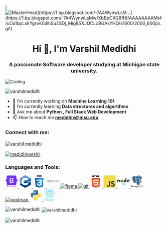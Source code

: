 [![[MasterHead](https://1.bp.blogspot.com/-7A4WynwLsM...](https://1.bp.blogspot.com/-7A4WynwLsMw/XbBpCXG8fHI/AAAAAAAAMt4/uOa1bpLskYgrwGbllhSu2SDj_Mig8SXJQCLcBGAsYHQ/s1600/2000_600px.gif)
](https://github.com/varshilmedidhi/Portfolio)

<h1 align="center">Hi 👋, I'm Varshil Medidhi</h1>

<h3 align="center">A passionate Software developer studying at Michigan state university.</h3>

<img class="right-align" alt="Coding" src="https://imarticus.org/blog/wp-content/uploads/2019/07/state2.gif">


<p align="left"> <img src="https://komarev.com/ghpvc/?username=varshilmedidhi&label=Profile%20views&color=0e75b6&style=flat" alt="varshilmedidhi" /> </p>

- 🔭 I’m currently working on **Machine Learning 101**
- 🌱 I’m currently learning **Data structures and algorithms**
- 💬 Ask me about **Python , Full Stack Web Development**
- 📫 How to reach me **medidhiv@msu.edu**

<h3 align="left">Connect with me:</h3>

<p align="left">

<a href="https://linkedin.com/in/varshilmedidhi" target="blank"><img align="center" src="https://raw.githubusercontent.com/rahuldkjain/github-profile-readme-generator/master/src/images/icons/Social/linked-in-alt.svg" alt="varshil medidhi" height="30" width="40" /></a>

<a href="https://www.leetcode.com/medidhivarshil" target="blank"><img align="center" src="https://raw.githubusercontent.com/rahuldkjain/github-profile-readme-generator/master/src/images/icons/Social/leet-code.svg" alt="medidhivarshil" height="30" width="40" /></a>

</p>

<h3 align="left">Languages and Tools:</h3>

<p align="left"> <a href="https://getbootstrap.com" target="_blank" rel="noreferrer"> <img src="https://raw.githubusercontent.com/devicons/devicon/master/icons/bootstrap/bootstrap-plain-wordmark.svg" alt="bootstrap" width="40" height="40"/> </a> <a href="https://www.w3schools.com/cpp/" target="_blank" rel="noreferrer"> <img src="https://raw.githubusercontent.com/devicons/devicon/master/icons/cplusplus/cplusplus-original.svg" alt="cplusplus" width="40" height="40"/> </a> <a href="https://www.w3schools.com/css/" target="_blank" rel="noreferrer"> <img src="https://raw.githubusercontent.com/devicons/devicon/master/icons/css3/css3-original-wordmark.svg" alt="css3" width="40" height="40"/> </a> <a href="https://expressjs.com" target="_blank" rel="noreferrer"> <img src="https://raw.githubusercontent.com/devicons/devicon/master/icons/express/express-original-wordmark.svg" alt="express" width="40" height="40"/> </a> <a href="https://www.figma.com/" target="_blank" rel="noreferrer"> <img src="https://www.vectorlogo.zone/logos/figma/figma-icon.svg" alt="figma" width="40" height="40"/> </a> <a href="https://git-scm.com/" target="_blank" rel="noreferrer"> <img src="https://www.vectorlogo.zone/logos/git-scm/git-scm-icon.svg" alt="git" width="40" height="40"/> </a> <a href="https://www.w3.org/html/" target="_blank" rel="noreferrer"> <img src="https://raw.githubusercontent.com/devicons/devicon/master/icons/html5/html5-original-wordmark.svg" alt="html5" width="40" height="40"/> </a> <a href="https://developer.mozilla.org/en-US/docs/Web/JavaScript" target="_blank" rel="noreferrer"> <img src="https://raw.githubusercontent.com/devicons/devicon/master/icons/javascript/javascript-original.svg" alt="javascript" width="40" height="40"/> </a> <a href="https://nodejs.org" target="_blank" rel="noreferrer"> <img src="https://raw.githubusercontent.com/devicons/devicon/master/icons/nodejs/nodejs-original-wordmark.svg" alt="nodejs" width="40" height="40"/> </a> <a href="https://www.postgresql.org" target="_blank" rel="noreferrer"> <img src="https://raw.githubusercontent.com/devicons/devicon/master/icons/postgresql/postgresql-original-wordmark.svg" alt="postgresql" width="40" height="40"/> </a> <a href="https://postman.com" target="_blank" rel="noreferrer"> <img src="https://www.vectorlogo.zone/logos/getpostman/getpostman-icon.svg" alt="postman" width="40" height="40"/> </a> <a href="https://www.python.org" target="_blank" rel="noreferrer"> <img src="https://raw.githubusercontent.com/devicons/devicon/master/icons/python/python-original.svg" alt="python" width="40" height="40"/> </a> <a href="https://reactjs.org/" target="_blank" rel="noreferrer"> <img src="https://raw.githubusercontent.com/devicons/devicon/master/icons/react/react-original-wordmark.svg" alt="react" width="40" height="40"/> </a> </p>

<p><img align="left" src="https://github-readme-stats.vercel.app/api/top-langs?username=varshilmedidhi&show_icons=true&locale=en&layout=compact" alt="varshilmedidhi" /></p>

<p>&nbsp;<img align="center" src="https://github-readme-stats.vercel.app/api?username=varshilmedidhi&show_icons=true&locale=en" alt="varshilmedidhi" /></p>

<p><img align="center" src="https://github-readme-streak-stats.herokuapp.com/?user=varshilmedidhi&" alt="varshilmedidhi" /></p>
